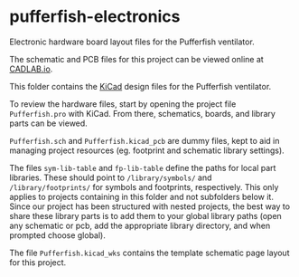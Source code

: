 # pufferfish-electronics

Electronic hardware board layout files for the Pufferfish ventilator.

The schematic and PCB files for this project can be viewed online at [CADLAB.io](https://cadlab.io/project/22897). 

This folder contains the [KiCad](https://kicad-pcb.org/) design files for the Pufferfish ventilator.

To review the hardware files, start by opening the project file `Pufferfish.pro` with KiCad. From there, schematics, boards, and library parts can be viewed.

`Pufferfish.sch` and `Pufferfish.kicad_pcb` are dummy files, kept to aid in managing project resources (eg. footprint and schematic library settings).

The files `sym-lib-table` and `fp-lib-table` define the paths for local part libraries. These should point to `/library/symbols/` and `/library/footprints/` for symbols and footprints, respectively. This only applies to projects containing in this folder and not subfolders below it. Since our project has been structured with nested projects, the best way to share these library parts is to add them to your global library paths (open any schematic or pcb, add the appropriate library directory, and when prompted choose global).

The file `Pufferfish.kicad_wks` contains the template schematic page layout for this project.

